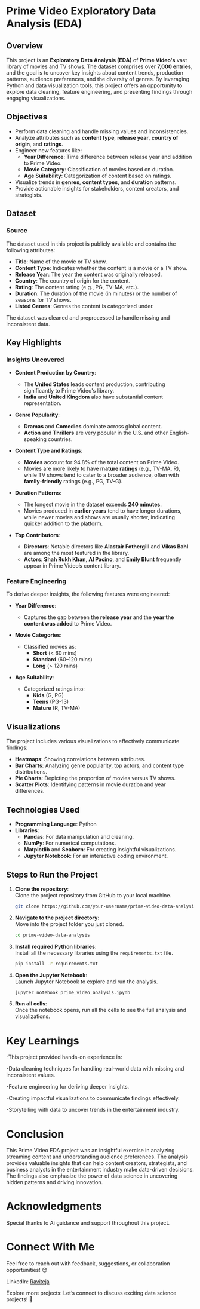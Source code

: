 # Prime Video Exploratory Data Analysis (EDA)

## Overview

This project is an **Exploratory Data Analysis (EDA)** of **Prime Video's** vast library of movies and TV shows. The dataset comprises over **7,000 entries**, and the goal is to uncover key insights about content trends, production patterns, audience preferences, and the diversity of genres. By leveraging Python and data visualization tools, this project offers an opportunity to explore data cleaning, feature engineering, and presenting findings through engaging visualizations.

## Objectives

- Perform data cleaning and handle missing values and inconsistencies.
- Analyze attributes such as **content type**, **release year**, **country of origin**, and **ratings**.
- Engineer new features like:
  - **Year Difference**: Time difference between release year and addition to Prime Video.
  - **Movie Category**: Classification of movies based on duration.
  - **Age Suitability**: Categorization of content based on ratings.
- Visualize trends in **genres**, **content types**, and **duration** patterns.
- Provide actionable insights for stakeholders, content creators, and strategists.

## Dataset

### Source
The dataset used in this project is publicly available and contains the following attributes:

- **Title**: Name of the movie or TV show.
- **Content Type**: Indicates whether the content is a movie or a TV show.
- **Release Year**: The year the content was originally released.
- **Country**: The country of origin for the content.
- **Rating**: The content rating (e.g., PG, TV-MA, etc.).
- **Duration**: The duration of the movie (in minutes) or the number of seasons for TV shows.
- **Listed Genres**: Genres the content is categorized under.

The dataset was cleaned and preprocessed to handle missing and inconsistent data.

## Key Highlights

### Insights Uncovered

- **Content Production by Country**:
  - The **United States** leads content production, contributing significantly to Prime Video's library.
  - **India** and **United Kingdom** also have substantial content representation.

- **Genre Popularity**:
  - **Dramas** and **Comedies** dominate across global content.
  - **Action** and **Thrillers** are very popular in the U.S. and other English-speaking countries.

- **Content Type and Ratings**:
  - **Movies** account for 94.8% of the total content on Prime Video.
  - Movies are more likely to have **mature ratings** (e.g., TV-MA, R), while TV shows tend to cater to a broader audience, often with **family-friendly** ratings (e.g., PG, TV-G).

- **Duration Patterns**:
  - The longest movie in the dataset exceeds **240 minutes**.
  - Movies produced in **earlier years** tend to have longer durations, while newer movies and shows are usually shorter, indicating quicker addition to the platform.

- **Top Contributors**:
  - **Directors**: Notable directors like **Alastair Fothergill** and **Vikas Bahl** are among the most featured in the library.
  - **Actors**: **Shah Rukh Khan**, **Al Pacino**, and **Emily Blunt** frequently appear in Prime Video’s content library.

### Feature Engineering
To derive deeper insights, the following features were engineered:

- **Year Difference**:
  - Captures the gap between the **release year** and the **year the content was added** to Prime Video.
  
- **Movie Categories**:
  - Classified movies as:
    - **Short** (< 60 mins)
    - **Standard** (60–120 mins)
    - **Long** (> 120 mins)

- **Age Suitability**:
  - Categorized ratings into:
    - **Kids** (G, PG)
    - **Teens** (PG-13)
    - **Mature** (R, TV-MA)

## Visualizations
The project includes various visualizations to effectively communicate findings:

- **Heatmaps**: Showing correlations between attributes.
- **Bar Charts**: Analyzing genre popularity, top actors, and content type distributions.
- **Pie Charts**: Depicting the proportion of movies versus TV shows.
- **Scatter Plots**: Identifying patterns in movie duration and year differences.

## Technologies Used

- **Programming Language**: Python
- **Libraries**:
  - **Pandas**: For data manipulation and cleaning.
  - **NumPy**: For numerical computations.
  - **Matplotlib** and **Seaborn**: For creating insightful visualizations.
  - **Jupyter Notebook**: For an interactive coding environment.

## Steps to Run the Project


1. **Clone the repository**:  
   Clone the project repository from GitHub to your local machine.
   ```bash
   git clone https://github.com/your-username/prime-video-data-analysis.git
   ```

2. **Navigate to the project directory**:  
   Move into the project folder you just cloned.
   ```bash
   cd prime-video-data-analysis
   ```

3. **Install required Python libraries**:  
   Install all the necessary libraries using the `requirements.txt` file.
   ```bash
   pip install -r requirements.txt
   ```

4. **Open the Jupyter Notebook**:  
   Launch Jupyter Notebook to explore and run the analysis.
   ```bash
   jupyter notebook prime_video_analysis.ipynb
   ```

5. **Run all cells**:  
   Once the notebook opens, run all the cells to see the full analysis and visualizations.



# Key Learnings
-This project provided hands-on experience in:

-Data cleaning techniques for handling real-world data with missing and inconsistent values.

-Feature engineering for deriving deeper insights.

-Creating impactful visualizations to communicate findings effectively.

-Storytelling with data to uncover trends in the entertainment industry.

# Conclusion
This Prime Video EDA project was an insightful exercise in analyzing streaming content and understanding audience preferences. The analysis provides valuable insights that can help content creators, strategists, and business analysts in the entertainment industry make data-driven decisions. The findings also emphasize the power of data science in uncovering hidden patterns and driving innovation.

# Acknowledgments
Special thanks to Ai guidance and support throughout this project.

# Connect With Me
Feel free to reach out with feedback, suggestions, or collaboration opportunities! 😊

LinkedIn: [Raviteja](https://www.linkedin.com/in/ravi-teja-dharmana/)

Explore more projects: Let’s connect to discuss exciting data science projects! 🚀
